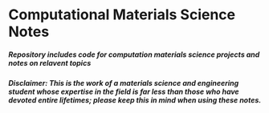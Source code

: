 # Computational Materials Science Notes
##### Repository includes code for computation materials science projects and notes on relavent topics
##### Disclaimer: This is the work of a materials science and engineering student whose expertise in the field is far less than those who have devoted entire lifetimes; please keep this in mind when using these notes.
